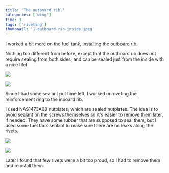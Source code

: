 ```yaml
---
title: 'The outboard rib.'
categories: ['wing']
time: 3
tags: ['riveting']
thumbnail: '1-outboard-rib-inside.jpeg'
---
```


I worked a bit more on the fuel tank, installing the outboard rib.

<!-- more -->

Nothing too different from before, except that the outboard rib does not require sealing from both sides, and can be sealed just from the inside with a nice filet.

![](./0-outboard-rib.jpeg)

![](./1-outboard-rib-inside.jpeg)

Since I had some sealant pot time left, I worked on riveting the reinforcement ring to the inboard rib.

I used NAS1473A08 nutplates, which are sealed nutplates. The idea is to avoid sealant on the screws themselves so it's easier to remove them later, if needed. They have some rubber that are supposed to seal them, but I used some fuel tank sealant to make sure there are no leaks along the rivets.

![](./2-sealing-ring.jpeg)

![](./3-inboard-ring-side.jpeg)

Later I found that few rivets were a bit too proud, so I had to remove them and reinstall them.
